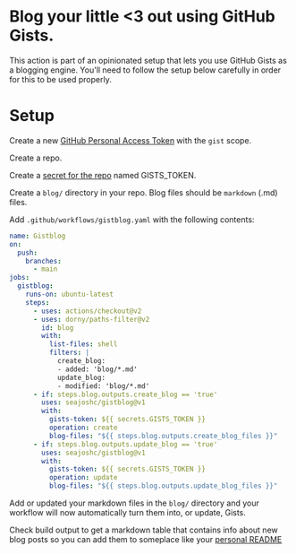 # Blog your little &lt;3 out using GitHub Gists.

This action is part of an opinionated setup that lets you use GitHub Gists as a blogging engine. You'll need to follow the setup below carefully in order for this to be used properly.

# Setup

Create a new [GitHub Personal Access Token](https://docs.github.com/en/authentication/keeping-your-account-and-data-secure/creating-a-personal-access-token) with the `gist` scope.

Create a repo.

Create a [secret for the repo](https://docs.github.com/en/actions/security-guides/encrypted-secrets) named GISTS_TOKEN.

Create a `blog/` directory in your repo. Blog files should be `markdown` (.md) files.

Add `.github/workflows/gistblog.yaml` with the following contents:

```yaml
name: Gistblog
on:
  push:
    branches:
      - main
jobs:
  gistblog:
    runs-on: ubuntu-latest
    steps:
      - uses: actions/checkout@v2
      - uses: dorny/paths-filter@v2
        id: blog
        with:
          list-files: shell
          filters: |
            create_blog:
            - added: 'blog/*.md'
            update_blog:
            - modified: 'blog/*.md'
      - if: steps.blog.outputs.create_blog == 'true'
        uses: seajoshc/gistblog@v1
        with:
          gists-token: ${{ secrets.GISTS_TOKEN }}
          operation: create
          blog-files: "${{ steps.blog.outputs.create_blog_files }}"
      - if: steps.blog.outputs.update_blog == 'true'
        uses: seajoshc/gistblog@v1
        with:
          gists-token: ${{ secrets.GISTS_TOKEN }}
          operation: update
          blog-files: "${{ steps.blog.outputs.update_blog_files }}"
```

Add or updated your markdown files in the `blog/` directory and your workflow will now automatically turn them into, or update, Gists.

Check build output to get a markdown table that contains info about new blog posts so you can add them to someplace like your [personal README](https://github.com/seajoshc)
